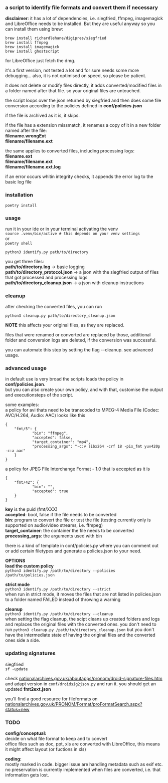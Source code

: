 ### a script to identify file formats and convert them if necessary

**disclaimer**: it has a lot of dependencies, i.e. siegfried, ffmpeg, imagemagick and LibreOffice needs to be installed.
But they are useful anyway so you can install them using brew:
```
brew install richardlehane/digipres/siegfried
brew install ffmpeg
brew install imagemagick
brew install ghostscript
```
for LibreOffice just fetch the dmg.<br>

it's a first version, not tested a lot and for sure needs some more debugging... also, it is not optimised on speed, so please be patient.

it does not delete or modify files directly, it adds converted/modified files in a folder named after that file. so your original files are untouched.

the script loops over the json returned by siegfried and then does some file conversion according to the policies defined
in **conf/policies.json**

if the file is archived as it is, it skips.

if the file has a extension missmatch, it renames a copy of it in a new folder named after the file:\
**filename.wrongExt<br>
filename/filename.ext**

the same applies to converted files, including processing logs:\
**filename.ext<br>
filename/filename.ext<br>
filename/filename.ext.log**

if an error occurs whitin integrity checks, it appends the error log to the basic log file


### installation

```poetry install```

### usage

run it in your ide or in your terminal
activating the venv<br>
```source .venv/bin/active # this depends on your venv settings```
<br>or<br>
```poetry shell```
```
python3 identify.py path/to/directory
```

you get three files:<br>
**path/to/directory.log**  -> basic logging<br>
**path/to/directory_protocol.json** -> a json with the siegfried output of files that got processed and processing logs<br>
**path/to/directory_cleanup.json** -> a json with cleanup instructions

### cleanup

after checking the converted files, you can run<br>
```
python3 cleanup.py path/to/directory_cleanup.json
```

**NOTE** this affects your original files, as they are replaced.

files that were renamed or converted are replaced by those, additional folder and conversion logs are deleted,
if the conversion was successful.

you can automate this step by setting the flag --cleanup. see advanced usage.


### advanced usage

in default use is very broad the scripts loads the policy in **conf/policies.json**.<br>
but you can also create your own policy, and with that, customise the output and executionsteps of the script.

some examples:<br>
a policy for avi thats need to be transcoded to MPEG-4 Media File (Codec: AVC/H.264, Audio: AAC) looks like this
```
{
    "fmt/5": {
            "bin": "ffmpeg",
            "accepted": false,
            "target_container": "mp4",
            "processing_args": "-c:v libx264 -crf 18 -pix_fmt yuv420p -c:a aac"
    }
}
```
a policy for JPEG File Interchange Format - 1.0 that is accepted as it is
```
{
    "fmt/42": {
            "bin": "",
            "accepted": true
    }
}
```
**key** is the puid (fmt/XXX)<br>
**accepted**: bool, false if the file needs to be converted<br>
**bin**: program to convert the file or test the file (testing currently only is supported on audio/video streams, i.e. ffmpeg)<br>
**target_container**: the container the file needs to be converted<br>
**processing_args**: the arguments used with bin

there is a kind of template in conf/policies.py where you can comment out or add certain filetypes 
and generate a policies.json to your need.

**OPTIONS**<br>
**load the custom policy**<br>
```python3 identify.py /path/to/directory --policies /path/to/policies.json```

**strict mode**<br>
```python3 identify.py /path/to/directory --strict```<br>
when run in strict mode, it moves the files that are not listed in policies.json to a folder named FAILED instead of throwing a warning

**cleanup**<br>
```python3 identify.py /path/to/directory --cleanup```<br>
when setting the flag cleanup, the scipt cleans up created folders and logs and replaces the original files 
with the converted ones. you don't need to run ```python3 cleanup.py /path/to/directory_cleanup.json``` but you don't have
the intermediate state of having the original files and the converted ones side a side.


### updating signatures

siegfried<br>
```sf -update```

check [nationalarchives.gov.uk/aboutapps/pronom/droid-signature-files.htm](nationalarchives.gov.uk/aboutapps/pronom/droid-signature-files.htm)
and adapt version in ```conf/droidsig2json.py``` and run it. you should get an updated **fmt2ext.json**

you'll find a good resource for fileformats on<br>
[nationalarchives.gov.uk/PRONOM/Format/proFormatSearch.aspx?status=new](nationalarchives.gov.uk/PRONOM/Format/proFormatSearch.aspx?status=new)


### TODO

**config/conceptual:**\
decide on what file format to keep and to convert<br>
office files such as doc, ppt, xls are converted with LibreOffice, this means it might affect layout 
(or fuctions in xls)

**coding:**\
mostly marked in code. bigger issue are handling metadata such as exif etc. no preservation is currently implemented
when files are converted, i.e. that information gets lost.
